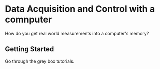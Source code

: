 # Data Acquisition and Control with a comnputer

How do you get real world measurements into a computer's memory?

## Getting Started

Go through the grey box tutorials.